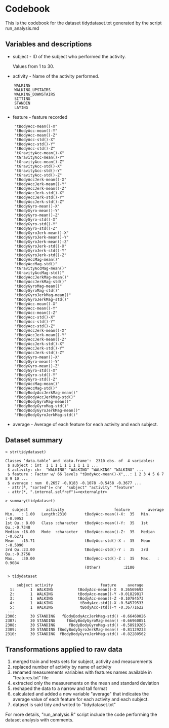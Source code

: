 # Codebook
This is the codebook for the dataset tidydataset.txt generated by the script run_analysis.md
 
## Variables and descriptions
* subject - ID of the subject who performed the activity. 

    Values from 1 to 30.
* activity - Name of the activity performed.
```
    WALKING
    WALKING_UPSTAIRS
    WALKING_DOWNSTAIRS
    SITTING
    STANDIN
    LAYING
```
* feature - feature recorded
```
    "tBodyAcc-mean()-X"          
    "tBodyAcc-mean()-Y"           
    "tBodyAcc-mean()-Z"
    "tBodyAcc-std()-X"
    "tBodyAcc-std()-Y"
    "tBodyAcc-std()-Z"
    "tGravityAcc-mean()-X"
    "tGravityAcc-mean()-Y"
    "tGravityAcc-mean()-Z"
    "tGravityAcc-std()-X"
    "tGravityAcc-std()-Y"
    "tGravityAcc-std()-Z"
    "tBodyAccJerk-mean()-X"
    "tBodyAccJerk-mean()-Y"
    "tBodyAccJerk-mean()-Z"
    "tBodyAccJerk-std()-X"
    "tBodyAccJerk-std()-Y"
    "tBodyAccJerk-std()-Z"
    "tBodyGyro-mean()-X"
    "tBodyGyro-mean()-Y"
    "tBodyGyro-mean()-Z"
    "tBodyGyro-std()-X"
    "tBodyGyro-std()-Y"
    "tBodyGyro-std()-Z"
    "tBodyGyroJerk-mean()-X"
    "tBodyGyroJerk-mean()-Y"
    "tBodyGyroJerk-mean()-Z"
    "tBodyGyroJerk-std()-X"
    "tBodyGyroJerk-std()-Y"
    "tBodyGyroJerk-std()-Z"
    "tBodyAccMag-mean()"
    "tBodyAccMag-std()"         
    "tGravityAccMag-mean()"
    "tGravityAccMag-std()"
    "tBodyAccJerkMag-mean()"
    "tBodyAccJerkMag-std()"
    "tBodyGyroMag-mean()"
    "tBodyGyroMag-std()"
    "tBodyGyroJerkMag-mean()"
    "tBodyGyroJerkMag-std()"
    "fBodyAcc-mean()-X"
    "fBodyAcc-mean()-Y"
    "fBodyAcc-mean()-Z"
    "fBodyAcc-std()-X"
    "fBodyAcc-std()-Y"
    "fBodyAcc-std()-Z"
    "fBodyAccJerk-mean()-X"
    "fBodyAccJerk-mean()-Y"
    "fBodyAccJerk-mean()-Z"
    "fBodyAccJerk-std()-X"
    "fBodyAccJerk-std()-Y"
    "fBodyAccJerk-std()-Z"
    "fBodyGyro-mean()-X"
    "fBodyGyro-mean()-Y"
    "fBodyGyro-mean()-Z"
    "fBodyGyro-std()-X"
    "fBodyGyro-std()-Y"
    "fBodyGyro-std()-Z"
    "fBodyAccMag-mean()"
    "fBodyAccMag-std()"
    "fBodyBodyAccJerkMag-mean()"
    "fBodyBodyAccJerkMag-std()"
    "fBodyBodyGyroMag-mean()"
    "fBodyBodyGyroMag-std()"
    "fBodyBodyGyroJerkMag-mean()"
    "fBodyBodyGyroJerkMag-std()" 
 ```
* average - Average of each feature for each activity and each subject.


## Dataset summary
```
> str(tidydataset)
```
```
Classes ‘data.table’ and 'data.frame':	2310 obs. of  4 variables:
 $ subject : int  1 1 1 1 1 1 1 1 1 1 ...
 $ activity: chr  "WALKING" "WALKING" "WALKING" "WALKING" ...
 $ feature : Factor w/ 66 levels "tBodyAcc-mean()-X",..: 1 2 3 4 5 6 7 8 9 10 ...
 $ average : num  0.2657 -0.0183 -0.1078 -0.5458 -0.3677 ...
 - attr(*, "sorted")= chr  "subject" "activity" "feature"
 - attr(*, ".internal.selfref")=<externalptr> 
 ``` 
 
 ```
 > summary(tidydataset)
 ``` 
 ```
    subject        activity                      feature        average       
 Min.   : 1.00   Length:2310        tBodyAcc-mean()-X:  35   Min.   :-0.9953  
 1st Qu.: 8.00   Class :character   tBodyAcc-mean()-Y:  35   1st Qu.:-0.7348  
 Median :16.00   Mode  :character   tBodyAcc-mean()-Z:  35   Median :-0.6271  
 Mean   :15.71                      tBodyAcc-std()-X :  35   Mean   :-0.5090  
 3rd Qu.:23.00                      tBodyAcc-std()-Y :  35   3rd Qu.:-0.3756  
 Max.   :30.00                      tBodyAcc-std()-Z :  35   Max.   : 0.9084  
                                    (Other)          :2100  
 ```
 
```
 > tidydataset
 ```
 ```
      subject activity                     feature     average
   1:       1  WALKING           tBodyAcc-mean()-X  0.26569692
   2:       1  WALKING           tBodyAcc-mean()-Y -0.01829817
   3:       1  WALKING           tBodyAcc-mean()-Z -0.10784573
   4:       1  WALKING            tBodyAcc-std()-X -0.54579533
   5:       1  WALKING            tBodyAcc-std()-Y -0.36771622
  ---                                                         
2306:      30 STANDING   fBodyBodyAccJerkMag-std() -0.66460026
2307:      30 STANDING     fBodyBodyGyroMag-mean() -0.66960051
2308:      30 STANDING      fBodyBodyGyroMag-std() -0.58919265
2309:      30 STANDING fBodyBodyGyroJerkMag-mean() -0.81129233
2310:      30 STANDING  fBodyBodyGyroJerkMag-std() -0.82280562
```

## Transformations applied to raw data
 1. merged train and tests sets for subject, activity and measurements
 2. replaced number of activity by name of activity
 3. renamed measurements variables with features names available in "features.txt" file
 4. extracted only the measurements on the mean and standard deviation
 5. reshaped the data to a narrow and tall format
 6. calculated and added a new variable "average" that indicates the average value of each feature for each activity and each subject.
 7. dataset is said tidy and writed to "tidydataset.txt"
 
 For more details, "run_analysis.R" script include the code performing the dataset analysis with comments.
 
